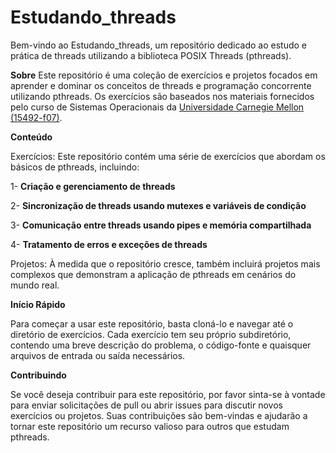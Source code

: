# Estudando_threads

Bem-vindo ao Estudando_threads, um repositório dedicado ao estudo e prática de threads utilizando a biblioteca POSIX Threads (pthreads).

**Sobre**
Este repositório é uma coleção de exercícios e projetos focados em aprender e dominar os conceitos de threads e programação concorrente utilizando pthreads. Os exercícios são baseados nos materiais fornecidos pelo curso de Sistemas Operacionais da  [Universidade Carnegie Mellon (15492-f07)](https://www.cs.cmu.edu/afs/cs/academic/class/15492-f07/www/pthreads.html).

**Conteúdo**

Exercícios: Este repositório contém uma série de exercícios que abordam os básicos de pthreads, incluindo:

1- **Criação e gerenciamento de threads**

2- **Sincronização de threads usando mutexes e variáveis de condição**

3- **Comunicação entre threads usando pipes e memória compartilhada**

4- **Tratamento de erros e exceções de threads**

Projetos: À medida que o repositório cresce, também incluirá projetos mais complexos que demonstram a aplicação de pthreads em cenários do mundo real.

**Início Rápido**

Para começar a usar este repositório, basta cloná-lo e navegar até o diretório de exercícios. Cada exercício tem seu próprio subdiretório, contendo uma breve descrição do problema, o código-fonte e quaisquer arquivos de entrada ou saída necessários.

**Contribuindo**

Se você deseja contribuir para este repositório, por favor sinta-se à vontade para enviar solicitações de pull ou abrir issues para discutir novos exercícios ou projetos. Suas contribuições são bem-vindas e ajudarão a tornar este repositório um recurso valioso para outros que estudam pthreads.
